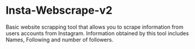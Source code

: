 # Insta-Webscrape-v2

Basic website scrapping tool that allows you to scrape information from users accounts from Instagram. Information obtained by this tool includes Names, Following and number of followers.
